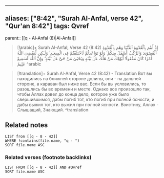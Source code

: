
---
aliases: ["8:42", "Surah Al-Anfal, verse 42", "Qur'an 8:42"]
tags: Qvref
---

parent:: [[q - Al-Anfal (8)|Al-Anfal]]

> [!arabic]+ Surah Al-Anfal, Verse 42 (8:42)
> <span class="quran-arabic">إِذْ أَنتُم بِٱلْعُدْوَةِ ٱلدُّنْيَا وَهُم بِٱلْعُدْوَةِ ٱلْقُصْوَىٰ وَٱلرَّكْبُ أَسْفَلَ مِنكُمْ ۚ وَلَوْ تَوَاعَدتُّمْ لَٱخْتَلَفْتُمْ فِى ٱلْمِيعَـٰدِ ۙ وَلَـٰكِن لِّيَقْضِىَ ٱللَّهُ أَمْرًا كَانَ مَفْعُولًا لِّيَهْلِكَ مَنْ هَلَكَ عَنۢ بَيِّنَةٍ وَيَحْيَىٰ مَنْ حَىَّ عَنۢ بَيِّنَةٍ ۗ وَإِنَّ ٱللَّهَ لَسَمِيعٌ عَلِيمٌ</span>
^arabic

> [!translation]+ Surah Al-Anfal, Verse 42 (8:42) - Translation
> Вот вы находились на ближней стороне долины, они - на дальней стороне, а караван был ниже вас. Если бы вы условились, то разошлись бы во времени и месте. Однако все произошло так, чтобы Аллах довел до конца дело, которое уже было свершившимся, дабы погиб тот, кто погиб при полной ясности, и дабы выжил тот, кто выжил при полной ясности. Воистину, Аллах - Слышащий, Знающий.
^translation



## Related notes
```dataview
LIST from [[q - 8 - 42]]
WHERE !contains(file.name, "q - ")
SORT file.name ASC
```

### Related verses (footnote backlinks)
```dataview
LIST FROM [[q - 8 - 42]] AND #Qvref
SORT file.name ASC
```

